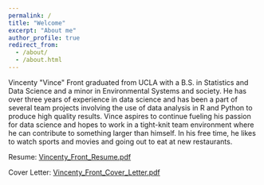 ```yaml
---
permalink: /
title: "Welcome"
excerpt: "About me"
author_profile: true
redirect_from: 
  - /about/
  - /about.html
---
```


Vincenty "Vince" Front graduated from UCLA with a B.S. in Statistics and Data Science and a minor in Environmental Systems and society. He has over three years of experience in data science and has been a part of several team projects involving the use of data analysis in R and Python to produce high quality results. Vince aspires to continue fueling his passion for data science and hopes to work in a tight-knit team environment where he can contribute to something larger than himself. In his free time, he likes to watch sports and movies and going out to eat at new restaurants.

Resume: [Vincenty_Front_Resume.pdf](https://vincentyfront.github.io/files/Vincenty_Front_Resume.pdf)

Cover Letter: [Vincenty_Front_Cover_Letter.pdf](https://vincentyfront.github.io/files/Vincenty_Front_Resume.pdf)